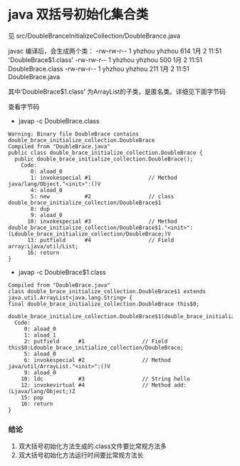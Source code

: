 # java 双括号初始化集合类
见 src/DoubleBranceInitializeCollection/DoubleBrance.java

javac 编译后，会生成两个类：
-rw-rw-r-- 1 yhzhou yhzhou 614 1月   2 11:51 'DoubleBrace$1.class'
-rw-rw-r-- 1 yhzhou yhzhou 500 1月   2 11:51  DoubleBrace.class
-rw-rw-r-- 1 yhzhou yhzhou 211 1月   2 11:51  DoubleBrace.java


其中‘DoubleBrace$1.class’ 为ArrayList的子类，是匿名类。详细见下面字节码

查看字节码
* javap -c DoubleBrace.class
```
Warning: Binary file DoubleBrace contains double_brace_initialize_collection.DoubleBrace
Compiled from "DoubleBrace.java"
public class double_brace_initialize_collection.DoubleBrace {
  public double_brace_initialize_collection.DoubleBrace();
    Code:
       0: aload_0
       1: invokespecial #1                  // Method java/lang/Object."<init>":()V
       4: aload_0
       5: new           #2                  // class double_brace_initialize_collection/DoubleBrace$1
       8: dup
       9: aload_0
      10: invokespecial #3                  // Method double_brace_initialize_collection/DoubleBrace$1."<init>":(Ldouble_brace_initialize_collection/DoubleBrace;)V
      13: putfield      #4                  // Field array:Ljava/util/List;
      16: return
}
```
* javap -c DoubleBrace\$1.class
```
Compiled from "DoubleBrace.java"
class double_brace_initialize_collection.DoubleBrace$1 extends java.util.ArrayList<java.lang.String> {
final double_brace_initialize_collection.DoubleBrace this$0;

double_brace_initialize_collection.DoubleBrace$1(double_brace_initialize_collection.DoubleBrace);
  Code:
     0: aload_0
     1: aload_1
     2: putfield      #1                  // Field this$0:Ldouble_brace_initialize_collection/DoubleBrace;
     5: aload_0
     6: invokespecial #2                  // Method java/util/ArrayList."<init>":()V
     9: aload_0
    10: ldc           #3                  // String hello
    12: invokevirtual #4                  // Method add:(Ljava/lang/Object;)Z
    15: pop
    16: return
}
```

### 结论
1. 双大括号初始化方法生成的.class文件要比常规方法多
2. 双大括号初始化方法运行时间要比常规方法长